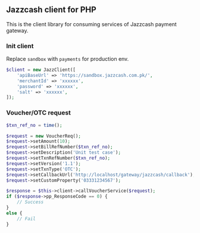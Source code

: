 ## Jazzcash client for PHP
This is the client library for consuming services of Jazzcash payment gateway.

### Init client
Replace `sandbox` with `payments` for production env.
```php
$client = new JazzClient([
    'apiBaseUrl' => 'https://sandbox.jazzcash.com.pk/',
    'merchantId' => 'xxxxxx',
    'password' => 'xxxxxx',
    'salt' => 'xxxxxx',
]);
```

### Voucher/OTC request
```php
$txn_ref_no = time();

$request = new VoucherReq();
$request->setAmount(10);
$request->setBillRefNumber($txn_ref_no);
$request->setDescription('Unit test case');
$request->setTxnRefNumber($txn_ref_no);
$request->setVersion('1.1');
$request->setTxnType('OTC');
$request->setCallbackUrl('http://localhost/gateway/jazzcash/callback');
$request->setCustomProperty('03331234567');

$response = $this->client->callVoucherService($request);
if ($response->pp_ResponseCode == 0) {
    // Success
} 
else {
    // Fail
}
```

